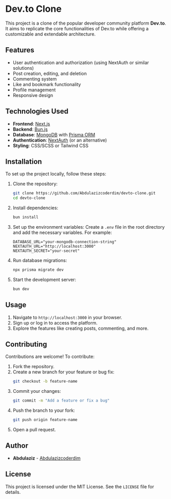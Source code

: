 # Dev.to Clone

This project is a clone of the popular developer community platform **Dev.to**. It aims to replicate the core functionalities of Dev.to while offering a customizable and extendable architecture.

## Features


- User authentication and authorization (using NextAuth or similar solutions)
- Post creation, editing, and deletion
- Commenting system
- Like and bookmark functionality
- Profile management
- Responsive design

## Technologies Used

- **Frontend**: [Next.js](https://nextjs.org/)
- **Backend**: [Bun.js](https://bun.sh/)
- **Database**: [MongoDB](https://www.mongodb.com/) with [Prisma ORM](https://www.prisma.io/)
- **Authentication**: [NextAuth](https://next-auth.js.org/) (or an alternative)
- **Styling**: CSS/SCSS or Tailwind CSS

## Installation


To set up the project locally, follow these steps:

1. Clone the repository:
   ```bash
   git clone https://github.com/Abdulazizcoderdim/devto-clone.git
   cd devto-clone
   ```

2. Install dependencies:
   ```bash
   bun install
   ```

3. Set up the environment variables:
   Create a `.env` file in the root directory and add the necessary variables. For example:
   ```env
   DATABASE_URL="your-mongodb-connection-string"
   NEXTAUTH_URL="http://localhost:3000"
   NEXTAUTH_SECRET="your-secret"
   ```

4. Run database migrations:
   ```bash
   npx prisma migrate dev
   ```

5. Start the development server:
   ```bash
   bun dev
   ```

## Usage

1. Navigate to `http://localhost:3000` in your browser.
2. Sign up or log in to access the platform.
3. Explore the features like creating posts, commenting, and more.

## Contributing

Contributions are welcome! To contribute:

1. Fork the repository.
2. Create a new branch for your feature or bug fix:
   ```bash
   git checkout -b feature-name
   ```
3. Commit your changes:
   ```bash
   git commit -m "Add a feature or fix a bug"
   ```
4. Push the branch to your fork:
   ```bash
   git push origin feature-name
   ```
5. Open a pull request.

## Author


- **Abdulaziz** - [Abdulazizcoderdim](https://github.com/Abdulazizcoderdim)

## License

This project is licensed under the MIT License. See the `LICENSE` file for details.

